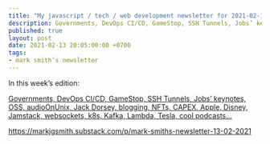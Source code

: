 ```yaml
---
title: "My javascript / tech / web development newsletter for 2021-02-13 is out!"
description: Governments, DevOps CI/CD, GameStop, SSH Tunnels, Jobs’ keynotes, OSS, audioOnUnix, Jack Dorsey, blogging, NFTs, CAPEX, Apple, Disney, Jamstack, websockets, k8s, Kafka, Lambda, Tesla, cool podcasts...
published: true
layout: post
date: 2021-02-13 20:05:00:00 +0700
tags:
- mark smith’s newsletter
---
```

In this week’s edition:

[Governments, DevOps CI/CD, GameStop, SSH Tunnels, Jobs’ keynotes, OSS, audioOnUnix, Jack Dorsey, blogging, NFTs, CAPEX, Apple, Disney, Jamstack, websockets, k8s, Kafka, Lambda, Tesla, cool podcasts...](https://markjgsmith.substack.com/p/mark-smiths-newsletter-13-02-2021)

https://markjgsmith.substack.com/p/mark-smiths-newsletter-13-02-2021
